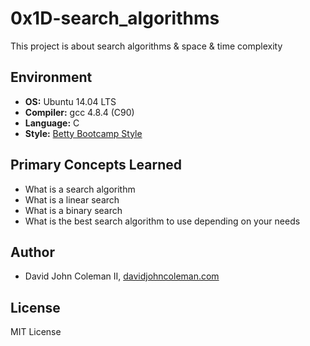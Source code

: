 # 0x1D-search_algorithms

This project is about search algorithms & space & time complexity

## Environment

* __OS:__ Ubuntu 14.04 LTS
* __Compiler:__ gcc 4.8.4 (C90)
* __Language:__ C
* __Style:__ [Betty Bootcamp Style](https://github.com/bootcampschool/Betty)

## Primary Concepts Learned

* What is a search algorithm
* What is a linear search
* What is a binary search
* What is the best search algorithm to use depending on your needs

## Author

* David John Coleman II, [davidjohncoleman.com](http://www.davidjohncoleman.com/)

## License

MIT License
